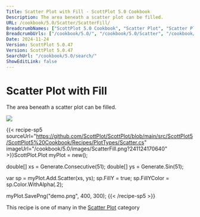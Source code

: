 ```yaml
---
Title: Scatter Plot with Fill - ScottPlot 5.0 Cookbook
Description: The area beneath a scatter plot can be filled.
URL: /cookbook/5.0/Scatter/ScatterFill/
BreadcrumbNames: ["ScottPlot 5.0 Cookbook", "Scatter Plot", "Scatter Plot with Fill"]
BreadcrumbUrls: ["/cookbook/5.0/", "/cookbook/5.0/Scatter", "/cookbook/5.0/Scatter/ScatterFill"]
Date: 2024-11-24
Version: ScottPlot 5.0.47
Version: ScottPlot 5.0.47
SearchUrl: "/cookbook/5.0/search/"
ShowEditLink: false
---
```



<div class='d-flex align-items-center mt-5'>
<h1 class='me-2 text-dark my-0 border-0'>Scatter Plot with Fill</h1>
</div>

The area beneath a scatter plot can be filled.

[![](/cookbook/5.0/images/ScatterFill.png?241124170640)](/cookbook/5.0/images/ScatterFill.png?241124170640)

{{< recipe-sp5 sourceUrl="https://github.com/ScottPlot/ScottPlot/blob/main/src/ScottPlot5/ScottPlot5%20Cookbook/Recipes/PlotTypes/Scatter.cs" imageUrl="/cookbook/5.0/images/ScatterFill.png?241124170640" >}}ScottPlot.Plot myPlot = new();

double[] xs = Generate.Consecutive(51);
double[] ys = Generate.Sin(51);

var sp = myPlot.Add.Scatter(xs, ys);
sp.FillY = true;
sp.FillYColor = sp.Color.WithAlpha(.2);

myPlot.SavePng("demo.png", 400, 300);
{{< /recipe-sp5 >}}

<div class='my-5 text-center'>This recipe is one of many in the <a href='/cookbook/5.0/Scatter'>Scatter Plot</a> category</div>


